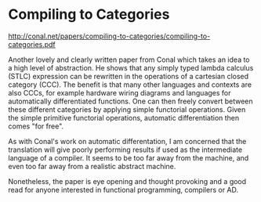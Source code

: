 # Compiling to Categories

http://conal.net/papers/compiling-to-categories/compiling-to-categories.pdf

Another lovely and clearly written paper from Conal which takes an
idea to a high level of abstraction.  He shows that any simply typed
lambda calculus (STLC) expression can be rewritten in the operations
of a cartesian closed category (CCC).  The benefit is that many other
languages and contexts are also CCCs, for example hardware wiring
diagrams and languages for automatically differentiated functions.
One can then freely convert between these different categories by
applying simple functorial operations.  Given the simple primitive
functorial operations, automatic differentiation then comes "for
free".

As with Conal's work on automatic differentation, I am concerned that
the translation will give poorly performing results if used as the
intermediate language of a compiler.  It seems to be too far away from
the machine, and even too far away from a realistic abstract machine.

Nonetheless, the paper is eye opening and thought provoking and a good
read for anyone interested in functional programming, compilers or AD.
